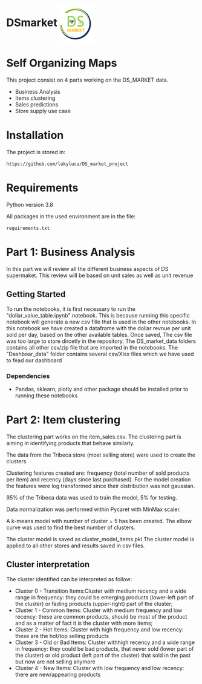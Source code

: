 <h1>DSmarket<img src='ds_market.png' align='center' width = '100'></h1>

# Self Organizing Maps

This project consist on 4 parts working on the DS_MARKET data.

- Business Analysis
- Items clustering
- Sales predictions
- Store supply use case

# Installation


The project is stored in:

    https://github.com/lukyluca/DS_market_project


# Requirements

Python version 3.8

All packages in the used environment are in the file:

    requirements.txt

# Part 1: Business Analysis
In this part we will review all the different business aspects of DS supermaket. This review will be based on unit sales as well as unit revenue

## Getting Started
To run the notebooks, it is first necessary to run the "dollar_value_table.ipynb" notebook. This is because running this specific notebook will generate a new csv fille that is used in the other notebooks. In this notebook we have created a dataframe with the dollar revnue per unit sold per day, based on the other available tables. Once saved, The csv file was too large to store dircetly in the repository. The DS_market_data folders contains all other csv/zip file that are imported in the notebooks. The "Dashboar_data" folder contains several csv/Xlsx files which we have used to fead our dashboard

### Dependencies

* Pandas, sklearn, plotly and other package should be installed prior to running these notebooks

# Part 2: Item clustering

The clustering part works on the item_sales.csv.
The clustering part is aiming in identifying products that behave similarly.

The data from the Tribeca store (most selling store) were used to create the clusters.

Clustering features created are: frequency (total number of sold products per item) and recency (days since last purchased).
For the model creation the features were log transformed since their distribution was not gaussian.

95% of the Tribeca data was used to train the model, 5% for testing.

Data normalization was performed within Pycaret with MinMax scaler.

A k-means model with number of cluster = 5 has been created.
The elbow curve was used to find the best number of clusters.

The cluster model is saved as cluster_model_items.pkl
The cluster model is applied to all other stores and results saved in csv files.

Cluster interpretation
---------------------

The cluster identified can be interpreted as follow:

* Cluster 0 - Transition Items:Cluster with medium recency and a wide range in frequency: they could be emerging products (lower-left part of the cluster) or fading products (upper-right) part of the cluster;
* Cluster 1 - Common Items: Cluster with medium frequency and low recency: these are common products, should be most of the product and as a matter of fact it is the cluster with more items;
* Cluster 2 - Hot Items: Cluster with high frequency and low recency: these are the hot/top selling products
* Cluster 3 - Old or Bad Items: Cluster withhigh recency and a wide range in frequency: they could be bad products, that never sold (lower part of the cluster) or old product (left part of the cluster) that sold in the past but now are not selling anymore
* Cluster 4 - New Items: Cluster with low frequency and low recency: there are new/appearing products
